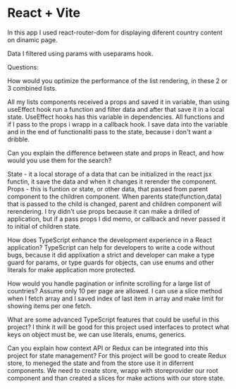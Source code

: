 # React + Vite

In this app I used react-router-dom for displaying diferent country content on dinamic page.

Data I filtered using params with useparams hook. 

Questions:

How would you optimize the performance of the list rendering, in these 2 or 3 combined lists.

All my lists components received a props and saved it in variable, than using useEffect hook run a function and filter data and after that save it in a local state. UseEffect hooks has this variable in dependencies. All functions and if I pass to the props i wrapp in a callback hook. I save data into the variable and in the end of functionaliti pass to the state, because i don't want a dribble.


Can you explain the difference between state and props in React, and how would you use them for the search?

State - it a local storage of a data that can be initialized in the react jsx functin, it save the data and when it changes it rerender the component. 
Props - this is funtion or state, or other data, that passed from parent component to the children component. When parents state(function,data) that is passed to the child is changed, parent and children component will rerendering.
I try didn't use props because it can make a drilled of application, but if a pass props I did memo, or callback and never passed it to initial of children state.

How does TypeScript enhance the development experience in a React application?
TypeScript can help for developers to write a code without bugs, because it did applixation a strict and developer can make a type guard for params, or type guards for objects, can use enums and other literals for make application more protected.

How would you handle pagination or infinite scrolling for a large list of countries? Assume only 10 per page are allowed.
I can use a slice method when I fetch array and I saved index of last item in array and make limit for showing items per one fetch.

What are some advanced TypeScript features that could be useful in this project?
I think it will be good for this project used interfaces to protect what keys on object must be, we can use literals, enums, generics.

Can you explain how context API or Redux can be integrated into this project for state management?
For this project will be good to create Redux store, to meneged the state and from the store use it in diferrent components. We need to create store, wrapp with storeprovider our root component and than created a slices for make actions with our store state. 